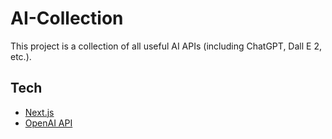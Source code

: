 # AI-Collection

This project is a collection of all useful AI APIs (including ChatGPT, Dall E 2, etc.).

## Tech

- [Next.js](https://nextjs.org/)
- [OpenAI API](https://openai.com/api/)
